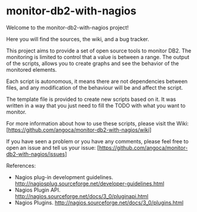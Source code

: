 monitor-db2-with-nagios
=======================

Welcome to the monitor-db2-with-nagios project!

Here you will find the sources, the wiki, and a bug tracker.

This project aims to provide a set of open source tools to monitor DB2. The
monitoring is limited to control that a value is between a range. The output of
the scripts, allows you to create graphs and see the behavior of the monitored
elements.

Each script is autonomous, it means there are not dependencies between files,
and any modification of the behaviour will be and affect the script.

The template file is provided to create new scripts based on it. It was written
in a way that you just need to fill the TODO with what you want to monitor.

For more information about how to use these scripts, please visit the Wiki:
  [https://github.com/angoca/monitor-db2-with-nagios/wiki]

If you have seen a problem or you have any comments, please feel free to open
an issue and tell us your issue:
  [https://github.com/angoca/monitor-db2-with-nagios/issues]

References:

* Nagios plug-in development guidelines. http://nagiosplug.sourceforge.net/developer-guidelines.html
* Nagios Plugin API. http://nagios.sourceforge.net/docs/3_0/pluginapi.html
* Nagios Plugins. http://nagios.sourceforge.net/docs/3_0/plugins.html

